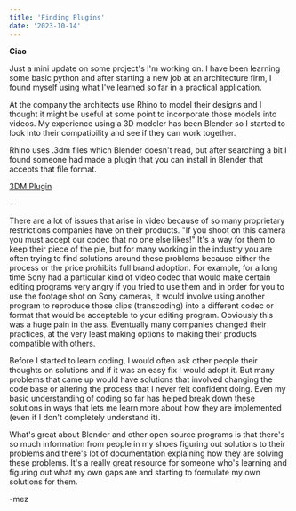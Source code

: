 ```yaml
---
title: 'Finding Plugins'
date: '2023-10-14'
---
```


**Ciao**

Just a mini update on some project's I'm working on. I have been learning some basic python and after starting a new job at an architecture firm, I found myself using what I've learned so far in a practical application.

At the company the architects use Rhino to model their designs and I thought it might be useful at some point to incorporate those models into videos. My experience using a 3D modeler has been Blender so I started to look into their compatibility and see if they can work together. 

Rhino uses .3dm files which Blender doesn't read, but after searching a bit I found someone had made a plugin that you can install in Blender that accepts that file format. 

[3DM Plugin](https://github.com/jesterKing/import_3dm)

--

There are a lot of issues that arise in video because of so many proprietary restrictions companies have on their products. "If you shoot on this camera you must accept our codec that no one else likes!" It's a way for them to keep their piece of the pie, but for many working in the industry you are often trying to find solutions around these problems because either the process or the price prohibits full brand adoption. For example, for a long time Sony had a particular kind of video codec that would make certain editing programs very angry if you tried to use them and in order for you to use the footage shot on Sony cameras, it would involve using another program to reproduce those clips (transcoding) into a different codec or format that would be acceptable to your editing program. Obviously this was a huge pain in the ass. Eventually many companies changed their practices, at the very least making options to making their products compatible with others.

 Before I started to learn coding, I would often ask other people their thoughts on solutions and if it was an easy fix I would adopt it. But many problems that came up would have solutions that involved changing the code base or altering the process that I never felt confident doing. Even my basic understanding of coding so far has helped break down these solutions in ways that lets me learn more about how they are implemented (even if I don't completely understand it).

What's great about Blender and other open source programs is that there's so much information from people in my shoes figuring out solutions to their problems and there's lot of documentation explaining how they are solving these problems. It's a really great resource for someone who's learning and figuring out what my own gaps are and starting to formulate my own solutions for them. 


-mez
